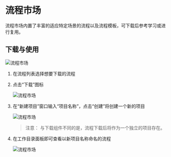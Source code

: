 # 流程市场

流程市场内置了丰富的适应特定场景的流程以及流程模板，可下载后参考学习或进行复用。

## 下载与使用 

![流程市场](https://docimages.blob.core.chinacloudapi.cn/images/Studio/Market/flowmarket20201019.png)

1. 在流程列表选择想要下载的流程
2. 点击“下载”图标

    ![流程市场](https://docimages.blob.core.chinacloudapi.cn/images/Studio/Market/flowmarketdown20201019.png)

3. 在“新建项目”窗口输入“项目名称”，点击“创建”将创建一个新的项目

    ![流程市场](https://docimages.blob.core.chinacloudapi.cn/images/Studio/Market/newitem20201019.png)

    >注意：
    >与下载组件不同的是，流程下载后将作为一个独立的项目存在。

4. 在工作目录面板即可查看以新项目名称命名的流程

    ![流程市场](https://docimages.blob.core.chinacloudapi.cn/images/Studio/Market/newitemdone20201019.png)
